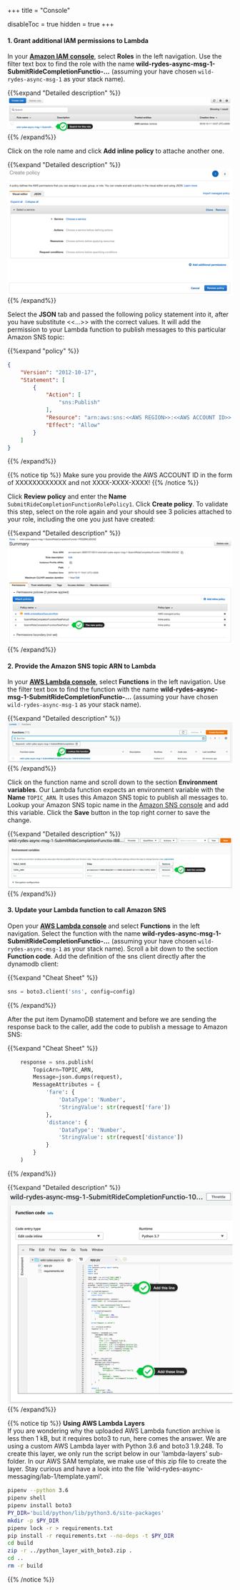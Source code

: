 +++
title = "Console"

disableToc = true
hidden = true
+++

#### 1. Grant additional IAM permissions to Lambda

In your **[Amazon IAM console](https://console.aws.amazon.com/iam)**, select **Roles** in the left navigation. Use the filter text box to find the role with the name **wild-rydes-async-msg-1-SubmitRideCompletionFunctio-...** (assuming your have chosen `wild-rydes-async-msg-1` as your stack name).  

{{%expand "Detailed description" %}}
![Step 1](step-1-console.png)
{{% /expand%}}

Click on the role name and click **Add inline policy** to attache another one.

{{%expand "Detailed description" %}}
![Step 2](step-2-console.png)
{{% /expand%}}

Select the **JSON** tab and passed the following policy statement into it, after you have substitute <<...>> with the correct values. It will add the permission to your Lambda function to publish messages to this particular Amazon SNS topic:

{{%expand "policy" %}}
```json
{
    "Version": "2012-10-17",
    "Statement": [
        {
            "Action": [
                "sns:Publish"
            ],
            "Resource": "arn:aws:sns:<<AWS REGION>>:<<AWS ACCOUNT ID>>:<<SNS TOPIC NAME>>",
            "Effect": "Allow"
        }
    ]
}
```
{{% /expand%}}

{{% notice tip %}}
Make sure you provide the AWS ACCOUNT ID in the form of XXXXXXXXXXXX and not XXXX-XXXX-XXXX!
{{% /notice %}}

Click **Review policy** and enter the **Name** `SubmitRideCompletionFunctionRolePolicy1`. Click **Create policy**. To validate this step, select on the role again and your should see 3 policies attached to your role, including the one you just have created:  

{{%expand "Detailed description" %}}
![Step 3](step-3-console.png)
{{% /expand%}}

#### 2. Provide the Amazon SNS topic ARN to Lambda

In your **[AWS Lambda console](https://console.aws.amazon.com/lambda/home?#/functions)**, select **Functions** in the left navigation. Use the filter text box to find the function with the name **wild-rydes-async-msg-1-SubmitRideCompletionFunctio-...** (assuming your have chosen `wild-rydes-async-msg-1` as your stack name).  

{{%expand "Detailed description" %}}
![Step 4](step-4-console.png)
{{% /expand%}}

Click on the function name and scroll down to the section **Environment variables**. Our Lambda function expects an environment variable with the **Name** `TOPIC_ARN`. It uses this Amazon SNS topic to publish all messages to. Lookup your Amazon SNS topic name in the [Amazon SNS console](https://console.aws.amazon.com/sns) and add this variable. Click the **Save** button in the top right corner to save the change.  

{{%expand "Detailed description" %}}
![Step 5](step-5-console.png)
{{% /expand%}}


#### 3. Update your Lambda function to call Amazon SNS

Open your **[AWS Lambda console](https://console.aws.amazon.com/lambda/home?#/functions)** and select **Functions** in the left navigation. Select the function with the name **wild-rydes-async-msg-1-SubmitRideCompletionFunctio-...** (assuming your have chosen `wild-rydes-async-msg-1` as your stack name). Scroll a bit down to the section **Function code**. Add the definition of the sns client directly after the dynamodb client:  

{{%expand "Cheat Sheet" %}}
```Python
sns = boto3.client('sns', config=config)
```
{{% /expand%}} 

After the put item DynamoDB statement and before we are sending the response back to the caller, add the code to publish a message to Amazon SNS:  

{{%expand "Cheat Sheet" %}}
```Python
    response = sns.publish(
        TopicArn=TOPIC_ARN,
        Message=json.dumps(request),
        MessageAttributes = {
            'fare': {
                'DataType': 'Number',
                'StringValue': str(request['fare'])
            },
            'distance': {
                'DataType': 'Number',
                'StringValue': str(request['distance'])
            }
        }
    )
```
{{% /expand%}}

{{%expand "Detailed description" %}}
![Step 6](step-6-console.png)
{{% /expand%}}

{{% notice tip %}}
**Using AWS Lambda Layers**  
If you are wondering why the uploaded AWS Lambda function archive is less then 1 kB, but it requires boto3 to run, here comes the answer. We are using a custom AWS Lambda layer with Python 3.6 and boto3 1.9.248. To create this layer, we only run the script below in our 'lambda-layers' sub-folder. In our AWS SAM template, we make use of this zip file to create the layer. Stay curious and have a look into the file 'wild-rydes-async-messaging/lab-1/template.yaml'.
```bash
pipenv --python 3.6
pipenv shell
pipenv install boto3
PY_DIR='build/python/lib/python3.6/site-packages'
mkdir -p $PY_DIR
pipenv lock -r > requirements.txt
pip install -r requirements.txt --no-deps -t $PY_DIR
cd build
zip -r ../python_layer_with_boto3.zip .
cd ..
rm -r build
```
{{% /notice %}}
